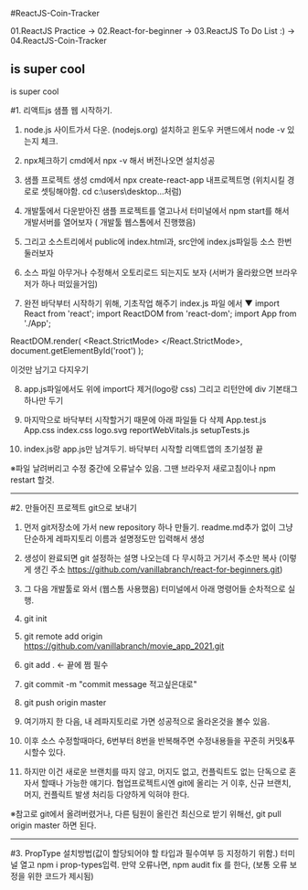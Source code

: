 #ReactJS-Coin-Tracker


01.ReactJS Practice
-> 02.React-for-beginner
-> 03.ReactJS To Do List :)
-> 04.ReactJS-Coin-Tracker


is super cool
---------------------------------
is super cool

#1. 리액트js 샘플 웹 시작하기.

1. node.js 사이트가서 다운.  (nodejs.org)
   설치하고 윈도우 커맨드에서 node -v 있는지 체크.

2. npx체크하기
   cmd에서 npx -v 해서 버전나오면 설치성공

3. 샘플 프로젝트 생성
   cmd에서 npx create-react-app 내프로젝트명 (위치시킬 경로로 셋팅해야함. cd c:\users\desktop...처럼)

4. 개발툴에서 다운받아진 샘플 프로젝트를 열고나서 터미널에서 npm start를 해서 개발서버를 열어보자
   ( 개발툴 웹스톰에서 진행했음)

5. 그리고 소스트리에서 public에 index.html과, src안에 index.js파일등 소스 한번 둘러보자

6. 소스 파일 아무거나 수정해서 오토리로드 되는지도 보자 (서버가 올라왔으면 브라우저가 하나 떠있을거임)

7. 완전 바닥부터 시작하기 위해, 기초작업 해주기
   index.js 파일 에서 ▼
   import React from 'react';
   import ReactDOM from 'react-dom';
   import App from './App';

ReactDOM.render(
<React.StrictMode>
<App />
</React.StrictMode>,
document.getElementById('root')
);

이것만 남기고 다지우기

8. app.js파일에서도 위에 import다 제거(logo랑 css)
   그리고 리턴안에 div 기본태그 하나만 두기

9. 마지막으로 바닥부터 시작할거기 때문에 아래 파일들 다 삭제
   App.test.js
   App.css
   index.css
   logo.svg
   reportWebVitals.js
   setupTests.js

10. index.js랑 app.js만 남겨두기. 바닥부터 시작할 리액트앱의 초기설정 끝

※파일 날려버리고 수정 중간에 오류날수 있음.  그땐 브라우저 새로고침이나 npm restart 할것.

------------------------------------------------------------------------

#2. 만들어진 프로젝트 git으로 보내기
1. 먼저 git저장소에 가서 new repository 하나 만들기.
   readme.md추가 없이 그냥 단순하게 레파지토리 이름과 설명정도만 입력해서 생성

2. 생성이 완료되면 git 설정하는 설명 나오는데 다 무시하고 거기서 주소만 복사
   (이렇게 생긴 주소 https://github.com/vanillabranch/react-for-beginners.git)

3. 그 다음 개발툴로 와서 (웹스톰 사용했음) 터미널에서 아래 명령어들 순차적으로 실행.

4. git init

5. git remote add origin https://github.com/vanillabranch/movie_app_2021.git

6. git add .   <- 끝에 쩜 필수

7. git commit -m "commit message 적고싶은대로"

8. git push origin master

9. 여기까지 한 다음, 내 레파지토리로 가면 성공적으로 올라온것을 볼수 있음.

10. 이후 소스 수정할때마다, 6번부터 8번을 반복해주면 수정내용들을 꾸준히 커밋&푸시할수 있다.

11. 하지만 이건 새로운 브랜치를 따지 않고, 머지도 없고, 컨플릭트도 없는 단독으로 혼자서 할때나 가능한 얘기다.
    협업프로젝트시엔 git에 올리는 거 이후, 신규 브랜치, 머지, 컨플릭트 발생 처리등 다양하게 익혀야 한다.

※참고로 git에서 올려버렸거나, 다른 팀원이 올린건 최신으로 받기 위해선, git pull origin master 하면 된다.

------------------------------------------------------------------------
#3. PropType 설치방법(값이 할당되어야 할 타입과 필수여부 등 지정하기 위함.)
터미널 열고 npm i prop-types입력.
만약 오류나면, npm audit fix 를 한다, (보통 오류 보정을 위한 코드가 제시됨)

